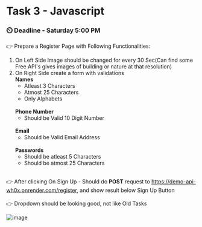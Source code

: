 # Task 3 - Javascript
### ⏲️ Deadline - Saturday 5:00 PM
 
👉 Prepare a Register Page with Following Functionalities:<br>
<ol>
  <li>On Left Side Image should be changed for every 30 Sec(Can find some Free API's gives images of building or nature at that resolution)</li>
  <li>On Right Side create a form with validations<br>
    <b>Names</b>
  <ul>
    <li>Atleast 3 Characters</li>
    <li>Atmost 25 Characters</li>
    <li>Only Alphabets</li>
  </ul><br>
    <b>Phone Number</b>
  <ul>
    <li>Should be Valid 10 Digit Number</li>
  </ul><br>
     <b>Email</b>
  <ul>
    <li>Should be Valid Email Address</li>
  </ul><br>
         <b>Passwords</b>
  <ul>
    <li>Should be atleast 5 Characters</li>
    <li>Should be atmost 25 Characters</li>
  </ul><br>
  </li>
</ol>

👉 After clicking On Sign Up - Should do <b>POST</b> request to https://demo-api-wh0x.onrender.com/register, and show result below Sign Up Button <br><br>
👉 Dropdown should be looking good, not like Old Tasks

![image](https://github.com/sampath99999/CodeSchool-2.0-Batch-1/assets/112122835/fc1c7a33-227b-41ae-849b-462ff3f19dda)

